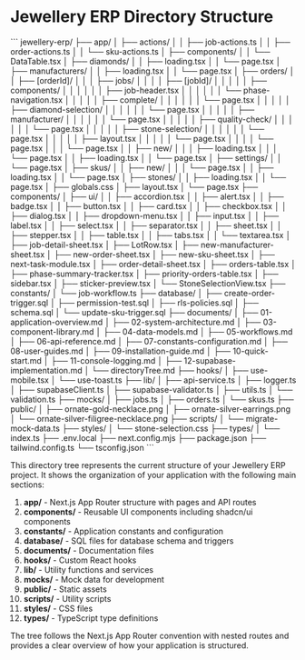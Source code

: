 # Jewellery ERP Directory Structure

\`\`\`
jewellery-erp/
├── app/
│   ├── actions/
│   │   ├── job-actions.ts
│   │   ├── order-actions.ts
│   │   └── sku-actions.ts
│   ├── components/
│   │   └── DataTable.tsx
│   ├── diamonds/
│   │   ├── loading.tsx
│   │   └── page.tsx
│   ├── manufacturers/
│   │   ├── loading.tsx
│   │   └── page.tsx
│   ├── orders/
│   │   ├── [orderId]/
│   │   │   ├── jobs/
│   │   │   │   ├── [jobId]/
│   │   │   │   │   ├── components/
│   │   │   │   │   │   ├── job-header.tsx
│   │   │   │   │   │   └── phase-navigation.tsx
│   │   │   │   │   ├── complete/
│   │   │   │   │   │   └── page.tsx
│   │   │   │   │   ├── diamond-selection/
│   │   │   │   │   │   └── page.tsx
│   │   │   │   │   ├── manufacturer/
│   │   │   │   │   │   └── page.tsx
│   │   │   │   │   ├── quality-check/
│   │   │   │   │   │   └── page.tsx
│   │   │   │   │   ├── stone-selection/
│   │   │   │   │   │   └── page.tsx
│   │   │   │   │   ├── layout.tsx
│   │   │   │   │   └── page.tsx
│   │   │   │   └── page.tsx
│   │   │   └── page.tsx
│   │   ├── new/
│   │   │   ├── loading.tsx
│   │   │   └── page.tsx
│   │   ├── loading.tsx
│   │   └── page.tsx
│   ├── settings/
│   │   └── page.tsx
│   ├── skus/
│   │   ├── new/
│   │   │   └── page.tsx
│   │   ├── loading.tsx
│   │   └── page.tsx
│   ├── stones/
│   │   ├── loading.tsx
│   │   └── page.tsx
│   ├── globals.css
│   ├── layout.tsx
│   └── page.tsx
├── components/
│   ├── ui/
│   │   ├── accordion.tsx
│   │   ├── alert.tsx
│   │   ├── badge.tsx
│   │   ├── button.tsx
│   │   ├── card.tsx
│   │   ├── checkbox.tsx
│   │   ├── dialog.tsx
│   │   ├── dropdown-menu.tsx
│   │   ├── input.tsx
│   │   ├── label.tsx
│   │   ├── select.tsx
│   │   ├── separator.tsx
│   │   ├── sheet.tsx
│   │   ├── stepper.tsx
│   │   ├── table.tsx
│   │   ├── tabs.tsx
│   │   └── textarea.tsx
│   ├── job-detail-sheet.tsx
│   ├── LotRow.tsx
│   ├── new-manufacturer-sheet.tsx
│   ├── new-order-sheet.tsx
│   ├── new-sku-sheet.tsx
│   ├── next-task-module.tsx
│   ├── order-detail-sheet.tsx
│   ├── orders-table.tsx
│   ├── phase-summary-tracker.tsx
│   ├── priority-orders-table.tsx
│   ├── sidebar.tsx
│   ├── sticker-preview.tsx
│   └── StoneSelectionView.tsx
├── constants/
│   └── job-workflow.ts
├── database/
│   ├── create-order-trigger.sql
│   ├── permission-test.sql
│   ├── rls-policies.sql
│   ├── schema.sql
│   └── update-sku-trigger.sql
├── documents/
│   ├── 01-application-overview.md
│   ├── 02-system-architecture.md
│   ├── 03-component-library.md
│   ├── 04-data-models.md
│   ├── 05-workflows.md
│   ├── 06-api-reference.md
│   ├── 07-constants-configuration.md
│   ├── 08-user-guides.md
│   ├── 09-installation-guide.md
│   ├── 10-quick-start.md
│   ├── 11-console-logging.md
│   ├── 12-supabase-implementation.md
│   └── directoryTree.md
├── hooks/
│   ├── use-mobile.tsx
│   └── use-toast.ts
├── lib/
│   ├── api-service.ts
│   ├── logger.ts
│   ├── supabaseClient.ts
│   ├── supabase-validator.ts
│   ├── utils.ts
│   └── validation.ts
├── mocks/
│   ├── jobs.ts
│   ├── orders.ts
│   └── skus.ts
├── public/
│   ├── ornate-gold-necklace.png
│   ├── ornate-silver-earrings.png
│   └── ornate-silver-filigree-necklace.png
├── scripts/
│   └── migrate-mock-data.ts
├── styles/
│   └── stone-selection.css
├── types/
│   └── index.ts
├── .env.local
├── next.config.mjs
├── package.json
├── tailwind.config.ts
└── tsconfig.json
\`\`\`

This directory tree represents the current structure of your Jewellery ERP project. It shows the organization of your application with the following main sections:

1. **app/** - Next.js App Router structure with pages and API routes
2. **components/** - Reusable UI components including shadcn/ui components
3. **constants/** - Application constants and configuration
4. **database/** - SQL files for database schema and triggers
5. **documents/** - Documentation files
6. **hooks/** - Custom React hooks
7. **lib/** - Utility functions and services
8. **mocks/** - Mock data for development
9. **public/** - Static assets
10. **scripts/** - Utility scripts
11. **styles/** - CSS files
12. **types/** - TypeScript type definitions

The tree follows the Next.js App Router convention with nested routes and provides a clear overview of how your application is structured.
